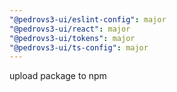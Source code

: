 ```yaml
---
"@pedrovs3-ui/eslint-config": major
"@pedrovs3-ui/react": major
"@pedrovs3-ui/tokens": major
"@pedrovs3-ui/ts-config": major
---
```


upload package to npm
